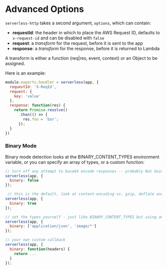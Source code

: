 # Advanced Options

`serverless-http` takes a second argument, `options`, which can contain:

- **requestId**: the header in which to place the AWS Request ID, defaults to `x-request-id` and can be disabled with `false`
- **request**: a *transform* for the request, before it is sent to the app
- **response**: a *transform* for the response, before it is returned to Lambda

A transform is either a function (req|res, event, context) or an Object to be assigned.

Here is an example:

```javascript
module.exports.handler = serverless(app, {
  requestId: 'X-ReqId',
  request: {
    key: 'value'
  },
  response: function(res) {
    return Promise.resolve()
      .then(() => {
        res.foo = 'bar';
      });
  }
})
```

### Binary Mode

Binary mode detection looks at the BINARY_CONTENT_TYPES environment variable, or you can specify an array of types, or a custom function:

```js
// turn off any attempt to base64 encode responses -- probably Not Going To Work At All
serverless(app, {
  binary: false
});

 // this is the default, look at content-encoding vs. gzip, deflate and content-type against process.env.BINARY_CONTENT_TYPES
serverless(app, {
  binary: true
});

// set the types yourself - just like BINARY_CONTENT_TYPES but using an array you pass in, rather than an environment varaible
serverless(app, {
  binary: ['application/json', 'image/*']
});

// your own custom callback
serverless(app, {
  binary: function(headers) {
    return ...
  }
});
```
